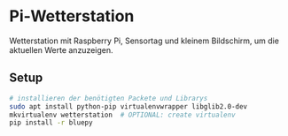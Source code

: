 # Pi-Wetterstation
Wetterstation mit Raspberry Pi, Sensortag und kleinem Bildschirm, um die aktuellen Werte anzuzeigen.

## Setup

```bash
# installieren der benötigten Packete und Librarys
sudo apt install python-pip virtualenvwrapper libglib2.0-dev
mkvirtualenv wetterstation  # OPTIONAL: create virtualenv
pip install -r bluepy
```
